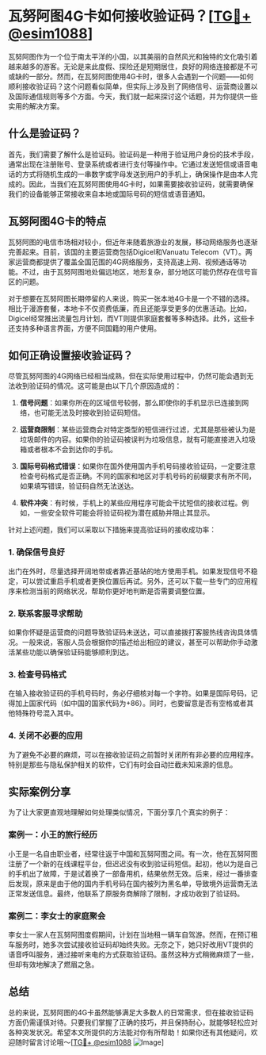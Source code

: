 # 瓦努阿图4G卡如何接收验证码？[[TG💪+ @esim1088](https://t.me/s/esim1088)]

瓦努阿图作为一个位于南太平洋的小国，以其美丽的自然风光和独特的文化吸引着越来越多的游客。无论是来此度假、探险还是短期居住，良好的网络连接都是不可或缺的一部分。然而，在瓦努阿图使用4G卡时，很多人会遇到一个问题——如何顺利接收验证码？这个问题看似简单，但实际上涉及到了网络信号、运营商设置以及国际通信规则等多个方面。今天，我们就一起来探讨这个话题，并为你提供一些实用的解决方案。

## 什么是验证码？

首先，我们需要了解什么是验证码。验证码是一种用于验证用户身份的技术手段，通常出现在注册账号、登录系统或者进行支付等操作中。它通过发送短信或语音电话的方式将随机生成的一串数字或字母发送到用户的手机上，确保操作是由本人完成的。因此，当我们在瓦努阿图使用4G卡时，如果需要接收验证码，就需要确保我们的设备能够正常接收来自本地或国际号码的短信或语音通知。

## 瓦努阿图4G卡的特点

瓦努阿图的电信市场相对较小，但近年来随着旅游业的发展，移动网络服务也逐渐完善起来。目前，该国的主要运营商包括Digicel和Vanuatu Telecom（VT）。两家运营商都提供了覆盖全国范围的4G网络服务，支持高速上网、视频通话等功能。不过，由于瓦努阿图地处偏远地区，地形复杂，部分地区可能仍然存在信号盲区的问题。

对于想要在瓦努阿图长期停留的人来说，购买一张本地4G卡是一个不错的选择。相比于漫游套餐，本地卡不仅资费低廉，而且还能享受更多的优惠活动。比如，Digicel经常推出流量包月计划，而VT则提供家庭套餐等多种选择。此外，这些卡还支持多种语言界面，方便不同国籍的用户使用。

## 如何正确设置接收验证码？

尽管瓦努阿图的4G网络已经相当成熟，但在实际使用过程中，仍然可能会遇到无法收到验证码的情况。这可能是由以下几个原因造成的：

1. **信号问题**：如果你所在的区域信号较弱，那么即使你的手机显示已连接到网络，也可能无法及时接收到验证码短信。
   
2. **运营商限制**：某些运营商会对特定类型的短信进行过滤，尤其是那些被认为是垃圾邮件的内容。如果你的验证码被误判为垃圾信息，就有可能直接进入垃圾箱或者根本不会到达你的手机。

3. **国际号码格式错误**：如果你在国外使用国内手机号码接收验证码，一定要注意检查号码格式是否正确。不同的国家和地区对手机号码的前缀要求有所不同，如果填写错误，验证码自然无法送达。

4. **软件冲突**：有时候，手机上的某些应用程序可能会干扰短信的接收过程。例如，一些安全软件可能会将验证码视为潜在威胁并阻止其显示。

针对上述问题，我们可以采取以下措施来提高验证码的接收成功率：

### 1. 确保信号良好

出门在外时，尽量选择开阔地带或者靠近基站的地方使用手机。如果发现信号不稳定，可以尝试重启手机或者更换位置后再试。另外，还可以下载一些专门的应用程序来检测当前的网络状况，帮助你更好地判断是否需要调整位置。

### 2. 联系客服寻求帮助

如果你怀疑是运营商的问题导致验证码未送达，可以直接拨打客服热线咨询具体情况。一般来说，客服人员会根据你的描述给出相应的建议，甚至可以帮助你手动激活某些功能以确保验证码能够顺利到达。

### 3. 检查号码格式

在输入接收验证码的手机号码时，务必仔细核对每一个字符。如果是国际号码，记得加上国家代码（如中国的国家代码为+86）。同时，也要留意是否有空格或者其他特殊符号混入其中。

### 4. 关闭不必要的应用

为了避免不必要的麻烦，可以在接收验证码之前暂时关闭所有非必要的应用程序。特别是那些与隐私保护相关的软件，它们有时会自动拦截未知来源的信息。

## 实际案例分享

为了让大家更直观地理解如何处理类似情况，下面分享几个真实的例子：

### 案例一：小王的旅行经历

小王是一名自由职业者，经常往返于中国和瓦努阿图之间。有一次，他在瓦努阿图注册了一个新的在线课程平台，但迟迟没有收到验证码短信。起初，他以为是自己的手机出了故障，于是试着换了一部备用机，结果依然无效。后来，经过一番排查后发现，原来是由于他的国内手机号码在国内被列为黑名单，导致境外运营商无法正常发送信息。最终，他联系了原服务商解除了限制，才成功收到了验证码。

### 案例二：李女士的家庭聚会

李女士一家人在瓦努阿图度假期间，计划在当地租一辆车自驾游。然而，在预订租车服务时，她多次尝试接收验证码却始终失败。无奈之下，她只好改用VT提供的语音呼叫服务，通过接听来电的方式获取验证码。虽然这种方式稍微麻烦了一些，但却有效地解决了燃眉之急。

## 总结

总的来说，瓦努阿图的4G卡虽然能够满足大多数人的日常需求，但在接收验证码方面仍需谨慎对待。只要我们掌握了正确的技巧，并且保持耐心，就能够轻松应对各种突发状况。希望本文所提供的方法能对你有所帮助！如果你还有其他疑问，欢迎随时留言讨论哦～[[TG💪+ @esim1088](https://t.me/s/esim1088) ![Image](https://i.postimg.cc/4NQfJmqS/Snipaste-2025-05-13-00-14-12.png)]